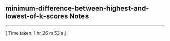 <h2>minimum-difference-between-highest-and-lowest-of-k-scores Notes</h2><hr>[ Time taken: 1 hr 26 m 53 s ]